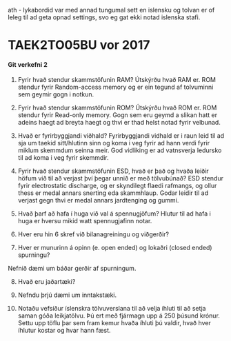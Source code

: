 ath - lykabordid var med annad tungumal sett en islensku og tolvan er of leleg til ad geta opnad settings, svo eg gat ekki notad islenska stafi.
# TAEK2TO05BU vor 2017

#### Git verkefni 2

1. Fyrir hvað stendur skammstöfunin RAM? Útskýrðu hvað RAM er.
ROM stendur fyrir Random-access memory og er ein tegund af tolvuminni sem geymir gogn i notkun.

2. Fyrir hvað stendur skammstöfunin ROM? Útskýrðu hvað ROM er.
ROM stendur fyrir Read-only memory. Gogn sem eru geymd a slikan hatt er adeins haegt ad breyta haegt og thvi er thad helst notad fyrir velbunad.

3. Hvað er fyrirbyggjandi viðhald?
Fyrirbyggjandi vidhald er i raun leid til ad sja um taekid sitt/hlutinn sinn og koma i veg fyrir ad hann verdi fyrir miklum skemmdum seinna meir. God vidliking er ad vatnsverja ledursko til ad koma i veg fyrir skemmdir.

4. Fyrir hvað stendur skammstöfunin ESD, hvað er það og hvaða leiðir höfum við til að verjast því þegar unnið er með tölvubúnað?
ESD stendur fyrir electrostatic discharge, og er skyndilegt flaedi rafmangs, og ollur thess er medal annars snerting eda skammhlaup. Godar leidir til ad verjast gegn thvi er medal annars jardtenging og gummi.

5. Hvað þarf að hafa í huga við val á spennugjöfum?
Hlutur til ad hafa i huga er hversu mikid watt spennugjafinn notar.

6. Hver eru hin 6 skref við bilanagreiningu og viðgerðir?

7. Hver er munurinn á opinn (e. open ended) og lokaðri (closed ended) spurningu?

Nefnið dæmi um báðar gerðir af spurningum.

8. Hvað eru jaðartæki?

9. Nefndu þrjú dæmi um inntakstæki.

10. Notaðu vefsíður íslenskra tölvuverslana til að velja íhluti til að setja saman góða leikjatölvu. Þú ert með fjármagn upp á 250 þúsund krónur. Settu upp töflu þar sem fram kemur hvaða íhluti þú valdir, hvað hver íhlutur kostar og hvar hann fæst.